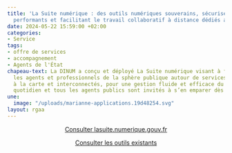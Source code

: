 ```yaml
---
title: 'La Suite numérique : des outils numériques souverains, sécurisés, encore plus
  performants et facilitant le travail collaboratif à distance dédiés aux agents publics'
date: 2024-05-22 15:59:00 +02:00
categories:
- Service
tags:
- offre de services
- accompagnement
- Agents de l'État
chapeau-text: La DINUM a conçu et déployé La Suite numérique visant à fédérer tous
  les agents et professionnels de la sphère publique autour de services disponibles
  à la carte et interconnectés, pour une gestion fluide et efficace du travail collaboratif
  quotidien et tous les agents publics sont invités à s’en emparer dès aujourd’hui.
une:
  image: "/uploads/marianne-applications.19d48254.svg"
layout: rgaa
---
```


<div align="center"><p><a href="http://lasuite.numerique.gouv.fr/" class="button">Consulter lasuite.numerique.gouv.fr</a> <br>

<div align="center"><p><a href="https://www.numerique.gouv.fr/outils-agents/" class="button">Consulter les outils existants</a> <br>
